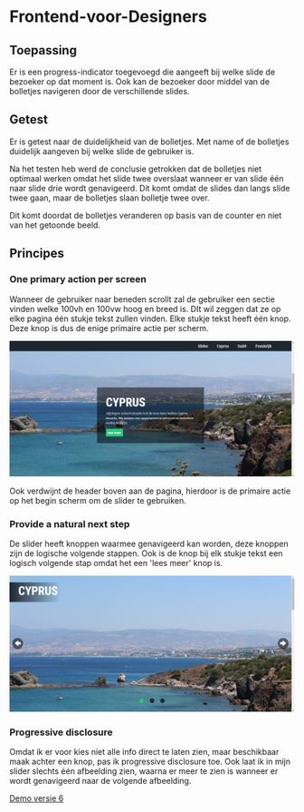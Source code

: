# Frontend-voor-Designers

## Toepassing
Er is een progress-indicator toegevoegd die aangeeft bij welke slide de bezoeker op dat moment is. Ook kan de bezoeker door middel van de bolletjes navigeren door de verschillende slides.

## Getest
Er is getest naar de duidelijkheid van de bolletjes. Met name of de bolletjes duidelijk aangeven bij welke slide de gebruiker is.

Na het testen heb werd de conclusie getrokken dat de bolletjes niet optimaal werken omdat het slide twee overslaat wanneer er van slide één naar slide drie wordt genavigeerd. Dit komt omdat de slides dan langs slide twee gaan, maar de bolletjes slaan bolletje twee over.

Dit komt doordat de bolletjes veranderen op basis van de counter en niet van het getoonde beeld.

## Principes
### One primary action per screen
Wanneer de gebruiker naar beneden scrollt zal de gebruiker een sectie vinden welke 100vh en 100vw hoog en breed is. DIt wil zeggen dat ze op elke pagina één stukje tekst zullen vinden. Elke stukje tekst heeft één knop. Deze knop is dus de enige primaire actie per scherm.

![alt text](https://github.com/BrianJakobs/frontendvoordesigners/blob/master/opdracht2/v6/assets/images/scherm2.png "One primary action")

Ook verdwijnt de header boven aan de pagina, hierdoor is de primaire actie op het begin scherm om de slider te gebruiken.

### Provide a natural next step
De slider heeft knoppen waarmee genavigeerd kan worden, deze knoppen zijn de logische volgende stappen. Ook is de knop bij elk stukje tekst een logisch volgende stap omdat het een 'lees meer' knop is.

![alt text](https://github.com/BrianJakobs/frontendvoordesigners/blob/master/opdracht2/v6/assets/images/scherm1.png "One primary action")

### Progressive disclosure
Omdat ik er voor kies niet alle info direct te laten zien, maar beschikbaar maak achter een knop, pas ik progressive disclosure toe. Ook laat ik in mijn slider slechts één afbeelding zien, waarna er meer te zien is wanneer er wordt genavigeerd naar de volgende afbeelding.

[Demo versie 6](https://BrianJakobs.github.io/frontendvoordesigners/opdracht2/v6/)